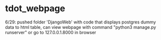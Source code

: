 # tdot_webpage
6/29: pushed folder 'DjangoWeb' with code that displays postgres dummy data to html
  table, can view webpage with command "python3 manage.py runserver" or go to 
  127.0.0.1.8000 in browser
